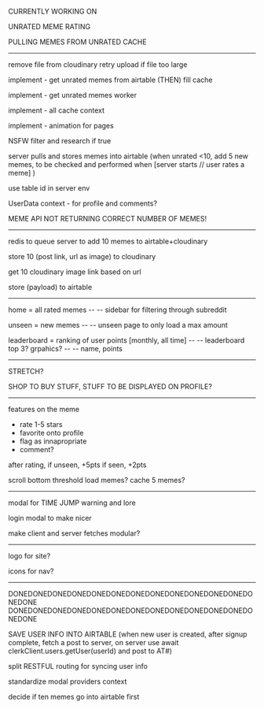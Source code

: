 CURRENTLY WORKING ON

UNRATED MEME RATING

PULLING MEMES FROM UNRATED CACHE

---------------------------------------------------------------------

remove file from cloudinary retry upload if file too large

implement - get unrated memes from airtable (THEN) fill cache

implement - get unrated memes worker

implement - all cache context

implement - animation for pages




NSFW filter and research if true

server pulls and stores memes into airtable (when unrated <10, add 5 new memes, to be checked and performed when
                            [server starts // user rates a meme] )

use table id in server env

UserData context - for profile and comments?


MEME API NOT RETURNING CORRECT NUMBER OF MEMES!


--------------------------------------------------------------------

redis to queue server to add 10 memes to airtable+cloudinary

store 10 (post link, url as image) to cloudinary

get 10 cloudinary image link based on url

store (payload) to airtable



---------------------------------------------------------------------

home = all rated memes
-- -- sidebar for filtering through subreddit


unseen = new memes
-- -- unseen page to only load a max amount


leaderboard = ranking of user points
                            [monthly, all time]
-- -- leaderboard top 3? grpahics?
-- -- name, points


--------------------------------------------------------------------
STRETCH?

SHOP TO BUY STUFF, STUFF TO BE DISPLAYED ON PROFILE?



----------------------------------------------------------------------

features on the meme
- rate 1-5 stars
- favorite onto profile
- flag as innapropriate
- comment?

after rating,
if unseen, +5pts
if seen, +2pts


scroll bottom threshold load memes?
cache 5 memes?

----------------------------------------

modal for TIME JUMP warning and lore

login modal to make nicer


make client and server fetches modular?



-------------------------------------------



logo for site?

icons for nav?


-----------------------------------

DONEDONEDONEDONEDONEDONEDONEDONEDONEDONEDONEDONEDONEDONE
DONEDONEDONEDONEDONEDONEDONEDONEDONEDONEDONEDONEDONEDONE

SAVE USER INFO INTO AIRTABLE (when new user is created, after signup complete, fetch a post to server,
                            on server use await clerkClient.users.getUser(userId) and post to AT#)

split RESTFUL routing for syncing user info

standardize modal providers context

decide if ten memes go into airtable first
